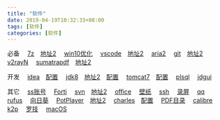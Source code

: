 ```yaml
---
title: "软件"
date: 2019-04-19T10:32:33+08:00
tags: [软件]
categories: [软件]
---
```


必备
&emsp;[7z](https://7-zip.org)&emsp;[地址2](https://dl.softmgr.qq.com/original/Compression/7z1900-x64.exe)
&emsp;[win10优化](https://github.com/yzlc/Win10-Initial-Setup-Script)
&emsp;[vscode](https://code.visualstudio.com/docs/?dv=winzip)&emsp;[地址2](https://dl.softmgr.qq.com/original/Development/VSCodeUserSetup-x64-1.40.2.exe)
&emsp;[aria2](/files/soft/aria2.zip)
&emsp;[git](https://git-scm.com/downloads)&emsp;[地址2](https://dl.softmgr.qq.com/original/Development/Git-2.25.1-64-bit.exe)
&emsp;[v2rayN](https://github.com/2dust/v2rayN/releases)
&emsp;[sumatrapdf](https://sumatrapdfreader.org/downloadafter.html)&emsp;[地址2](https://sm.myapp.com/original/Office/SumatraPDF-3.1.2-64-install.exe)

开发
&emsp;[idea](https://jetbrains.com/idea/download/download-thanks.html?platform=windowsZip&code=IIC)&emsp;[配置](/post/config/win/idea)
&emsp;[jdk8](https://oracle.com/technetwork/java/javase/downloads/jdk8-downloads-2133151.html)&emsp;[地址2](https://dl.softmgr.qq.com/original/Development/jdk-8u191-windows-x64-8.0.1910.12.exe)&emsp;[配置](/post/config/win/jdk8)
&emsp;[tomcat7](https://tomcat.apache.org/download-70.cgi)&emsp;[配置](/post/config/win/tomcat)
&emsp;[plsql](/post/config/win/plsql/)
&emsp;[jdgui](https://github.com/java-decompiler/jd-gui/releases)

其它
&emsp;[ss账号](https://github.com/selierlin/Share-SSR-V2ray)
&emsp;[Forti](https://fortinet-public.s3.cn-north-1.amazonaws.com.cn/FortiClient_Download/FortiClient_5_6_6_windows_and_macos_system/FortiClientSetup_5.6.6.1167_vpnonly_x64.exe)
&emsp;[svn](https://tortoisesvn.net/downloads.html)&emsp;[地址2](https://dl.softmgr.qq.com/original/Development/TortoiseSVN-1.13.1.28686-x64-svn-1.13.0.msi)
&emsp;[office](https://otp.landian.vip/redirect/download.html)
&emsp;[壁纸](https://microsoft.com/store/productId/9NBLGGH1ZBKW)
&emsp;[ssh](https://mobaxterm.mobatek.net/download-home-edition.html)
&emsp;[录屏](https://microsoft.com/store/productId/9N3SQK8PDS8G)
&emsp;[qq](https://microsoft.com/store/productId/9NHLGF0ZWC5S)
&emsp;[rufus](https://github.com/pbatard/rufus/releases)
&emsp;[向日葵](https://sunlogin.oray.com/personal/download/)
&emsp;[PotPlayer](https://videohelp.com/software/PotPlayer/old-versions#download)&emsp;[地址2](https://dl.softmgr.qq.com/original/Video/PotPlayerSetup64_1.7.16291_1.exe)
&emsp;[charles](https://charlesproxy.com/latest-release/download.do#)&emsp;[配置](/post/config/win/charles)
&emsp;[PDF目录](https://github.com/ifnoelse/pdf-bookmark)
&emsp;[calibre](https://calibre-ebook.com/download_windows)
&emsp;[k2p](https://github.com/hanwckf/rt-n56u)
&emsp;[罗技](https://download01.logi.com/web/ftp/pub/techsupport/gaming/LGS_9.02.65_x64_Logitech.exe)
&emsp;[macOS](https://mirrors.dtops.cc/iso/MacOS/daliansky_macos/)
